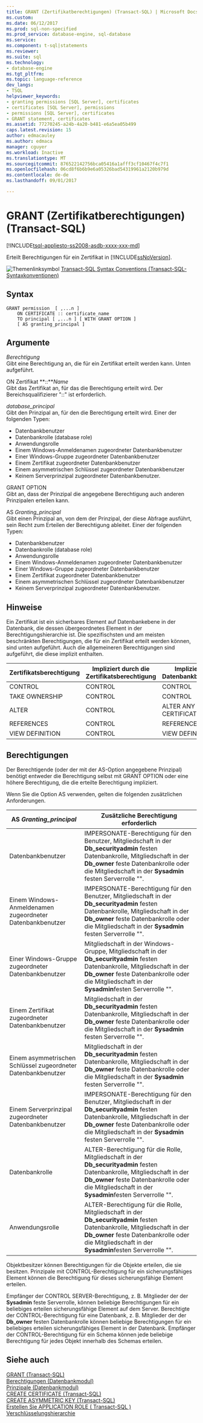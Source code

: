 ```yaml
---
title: GRANT (Zertifikatberechtigungen) (Transact-SQL) | Microsoft Docs
ms.custom: 
ms.date: 06/12/2017
ms.prod: sql-non-specified
ms.prod_service: database-engine, sql-database
ms.service: 
ms.component: t-sql|statements
ms.reviewer: 
ms.suite: sql
ms.technology:
- database-engine
ms.tgt_pltfrm: 
ms.topic: language-reference
dev_langs:
- TSQL
helpviewer_keywords:
- granting permissions [SQL Server], certificates
- certificates [SQL Server], permissions
- permissions [SQL Server], certificates
- GRANT statement, certificates
ms.assetid: 77270245-a24b-4a20-b481-e6a5ea05b499
caps.latest.revision: 15
author: edmacauley
ms.author: edmaca
manager: cguyer
ms.workload: Inactive
ms.translationtype: MT
ms.sourcegitcommit: 876522142756bca05416a1afff3cf10467f4c7f1
ms.openlocfilehash: 06cd8f6b6b9e6a05326bad54319961a2120b979d
ms.contentlocale: de-de
ms.lasthandoff: 09/01/2017

---
```

# <a name="grant-certificate-permissions-transact-sql"></a>GRANT (Zertifikatberechtigungen) (Transact-SQL)
[!INCLUDE[tsql-appliesto-ss2008-asdb-xxxx-xxx-md](../../includes/tsql-appliesto-ss2008-asdb-xxxx-xxx-md.md)]

  Erteilt Berechtigungen für ein Zertifikat in [!INCLUDE[ssNoVersion](../../includes/ssnoversion-md.md)]. 
  
 ![Themenlinksymbol](../../database-engine/configure-windows/media/topic-link.gif "Topic link icon") [Transact-SQL Syntax Conventions (Transact-SQL-Syntaxkonventionen)](../../t-sql/language-elements/transact-sql-syntax-conventions-transact-sql.md)  
  
## <a name="syntax"></a>Syntax  
  
```
GRANT permission  [ ,...n ]    
    ON CERTIFICATE :: certificate_name   
    TO principal [ ,...n ] [ WITH GRANT OPTION ]   
    [ AS granting_principal ]   
```  
  
## <a name="arguments"></a>Argumente  
 *Berechtigung*  
 Gibt eine Berechtigung an, die für ein Zertifikat erteilt werden kann. Unten aufgeführt.  
  
 ON Zertifikat **::***Name*  
 Gibt das Zertifikat an, für das die Berechtigung erteilt wird. Der Bereichsqualifizierer "::" ist erforderlich.  
  
 *database_principal*  
 Gibt den Prinzipal an, für den die Berechtigung erteilt wird. Einer der folgenden Typen:  
  
-   Datenbankbenutzer  
-   Datenbankrolle (database role)  
-   Anwendungsrolle  
-   Einem Windows-Anmeldenamen zugeordneter Datenbankbenutzer  
-   Einer Windows-Gruppe zugeordneter Datenbankbenutzer  
-   Einem Zertifikat zugeordneter Datenbankbenutzer  
-   Einem asymmetrischen Schlüssel zugeordneter Datenbankbenutzer  
-   Keinem Serverprinzipal zugeordneter Datenbankbenutzer.  
  
GRANT OPTION  
 Gibt an, dass der Prinzipal die angegebene Berechtigung auch anderen Prinzipalen erteilen kann.  
  
AS *Granting_principal*  
 Gibt einen Prinzipal an, von dem der Prinzipal, der diese Abfrage ausführt, sein Recht zum Erteilen der Berechtigung ableitet. Einer der folgenden Typen:  
  
-   Datenbankbenutzer  
-   Datenbankrolle (database role)  
-   Anwendungsrolle  
-   Einem Windows-Anmeldenamen zugeordneter Datenbankbenutzer  
-   Einer Windows-Gruppe zugeordneter Datenbankbenutzer  
-   Einem Zertifikat zugeordneter Datenbankbenutzer  
-   Einem asymmetrischen Schlüssel zugeordneter Datenbankbenutzer  
-   Keinem Serverprinzipal zugeordneter Datenbankbenutzer.  
  
## <a name="remarks"></a>Hinweise  
 Ein Zertifikat ist ein sicherbares Element auf Datenbankebene in der Datenbank, die dessen übergeordnetes Element in der Berechtigungshierarchie ist. Die spezifischsten und am meisten beschränkten Berechtigungen, die für ein Zertifikat erteilt werden können, sind unten aufgeführt. Auch die allgemeineren Berechtigungen sind aufgeführt, die diese implizit enthalten.  
  
|Zertifikatsberechtigung|Impliziert durch die Zertifikatsberechtigung|Impliziert durch Datenbankberechtigung|  
|----------------------------|---------------------------------------|------------------------------------|  
|CONTROL|CONTROL|CONTROL|  
|TAKE OWNERSHIP|CONTROL|CONTROL|  
|ALTER|CONTROL|ALTER ANY CERTIFICATE|  
|REFERENCES|CONTROL|REFERENCES|  
|VIEW DEFINITION|CONTROL|VIEW DEFINITION|  
  
## <a name="permissions"></a>Berechtigungen  
 Der Berechtigende (oder der mit der AS-Option angegebene Prinzipal) benötigt entweder die Berechtigung selbst mit GRANT OPTION oder eine höhere Berechtigung, die die erteilte Berechtigung impliziert.  
  
 Wenn Sie die Option AS verwenden, gelten die folgenden zusätzlichen Anforderungen.  
  
|AS *Granting_principal*|Zusätzliche Berechtigung erforderlich|  
|------------------------------|------------------------------------|  
|Datenbankbenutzer|IMPERSONATE-Berechtigung für den Benutzer, Mitgliedschaft in der **Db_securityadmin** festen Datenbankrolle, Mitgliedschaft in der **Db_owner** feste Datenbankrolle oder die Mitgliedschaft in der **Sysadmin** festen Serverrolle "".|  
|Einem Windows-Anmeldenamen zugeordneter Datenbankbenutzer|IMPERSONATE-Berechtigung für den Benutzer, Mitgliedschaft in der **Db_securityadmin** festen Datenbankrolle, Mitgliedschaft in der **Db_owner** feste Datenbankrolle oder die Mitgliedschaft in der **Sysadmin** festen Serverrolle "".|  
|Einer Windows-Gruppe zugeordneter Datenbankbenutzer|Mitgliedschaft in der Windows-Gruppe, Mitgliedschaft in der **Db_securityadmin** festen Datenbankrolle, Mitgliedschaft in der **Db_owner** feste Datenbankrolle oder die Mitgliedschaft in der **Sysadmin**festen Serverrolle "".|  
|Einem Zertifikat zugeordneter Datenbankbenutzer|Mitgliedschaft in der **Db_securityadmin** festen Datenbankrolle, Mitgliedschaft in der **Db_owner** feste Datenbankrolle oder die Mitgliedschaft in der **Sysadmin** festen Serverrolle "".|  
|Einem asymmetrischen Schlüssel zugeordneter Datenbankbenutzer|Mitgliedschaft in der **Db_securityadmin** festen Datenbankrolle, Mitgliedschaft in der **Db_owner** feste Datenbankrolle oder die Mitgliedschaft in der **Sysadmin** festen Serverrolle "".|  
|Einem Serverprinzipal zugeordneter Datenbankbenutzer|IMPERSONATE-Berechtigung für den Benutzer, Mitgliedschaft in der **Db_securityadmin** festen Datenbankrolle, Mitgliedschaft in der **Db_owner** feste Datenbankrolle oder die Mitgliedschaft in der **Sysadmin** festen Serverrolle "".|  
|Datenbankrolle|ALTER-Berechtigung für die Rolle, Mitgliedschaft in der **Db_securityadmin** festen Datenbankrolle, Mitgliedschaft in der **Db_owner** feste Datenbankrolle oder die Mitgliedschaft in der **Sysadmin**festen Serverrolle "".|  
|Anwendungsrolle|ALTER-Berechtigung für die Rolle, Mitgliedschaft in der **Db_securityadmin** festen Datenbankrolle, Mitgliedschaft in der **Db_owner** feste Datenbankrolle oder die Mitgliedschaft in der **Sysadmin**festen Serverrolle "".|  
  
 Objektbesitzer können Berechtigungen für die Objekte erteilen, die sie besitzen. Prinzipale mit CONTROL-Berechtigung für ein sicherungsfähiges Element können die Berechtigung für dieses sicherungsfähige Element erteilen.  
  
 Empfänger der CONTROL SERVER-Berechtigung, z. B. Mitglieder der der **Sysadmin** feste Serverrolle, können beliebige Berechtigungen für ein beliebiges erteilen sicherungsfähige Element auf dem Server. Berechtigte der CONTROL-Berechtigung für eine Datenbank, z. B. Mitglieder der der **Db_owner** festen Datenbankrolle können beliebige Berechtigungen für ein beliebiges erteilen sicherungsfähiges Element in der Datenbank. Empfänger der CONTROL-Berechtigung für ein Schema können jede beliebige Berechtigung für jedes Objekt innerhalb des Schemas erteilen.  
  
## <a name="see-also"></a>Siehe auch  
 [GRANT &#40;Transact-SQL&#41;](../../t-sql/statements/grant-transact-sql.md)   
 [Berechtigungen &#40;Datenbankmodul&#41;](../../relational-databases/security/permissions-database-engine.md)   
 [Prinzipale &#40;Datenbankmodul&#41;](../../relational-databases/security/authentication-access/principals-database-engine.md)   
 [CREATE CERTIFICATE &#40;Transact-SQL&#41;](../../t-sql/statements/create-certificate-transact-sql.md)   
 [CREATE ASYMMETRIC KEY &#40;Transact-SQL&#41;](../../t-sql/statements/create-asymmetric-key-transact-sql.md)   
 [Erstellen Sie APPLICATION ROLE &#40; Transact-SQL &#41;](../../t-sql/statements/create-application-role-transact-sql.md)   
 [Verschlüsselungshierarchie](../../relational-databases/security/encryption/encryption-hierarchy.md)  
  
  

